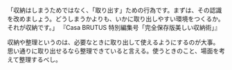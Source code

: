 「収納はしまうためではなく、「取り出す」ための行為です。まずは、その認識を改めましょう。どうしまうかよりも、いかに取り出しやすい環境をつくるか。それが収納です。」
『Casa BRUTUS 特別編集号「完全保存版美しい収納術」』

収納や整理というのは、必要なときに取り出して使えるようにするのが大事。
思い通りに取り出せるなら整理できていると言える。使うときのこと、場面を考えて整理するべし。
